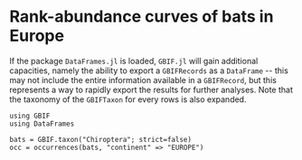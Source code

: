 # Rank-abundance curves of bats in Europe

If the package `DataFrames.jl` is loaded, `GBIF.jl` will gain additional
capacities, namely the ability to export a `GBIFRecords` as a `DataFrame` --
this may not include the entire information available in a `GBIFRecord`, but
this represents a way to rapidly export the results for further analyses. Note
that the taxonomy of the `GBIFTaxon` for every rows is also expanded.

```@example bt
using GBIF
using DataFrames

bats = GBIF.taxon("Chiroptera"; strict=false)
occ = occurrences(bats, "continent" => "EUROPE")
```
